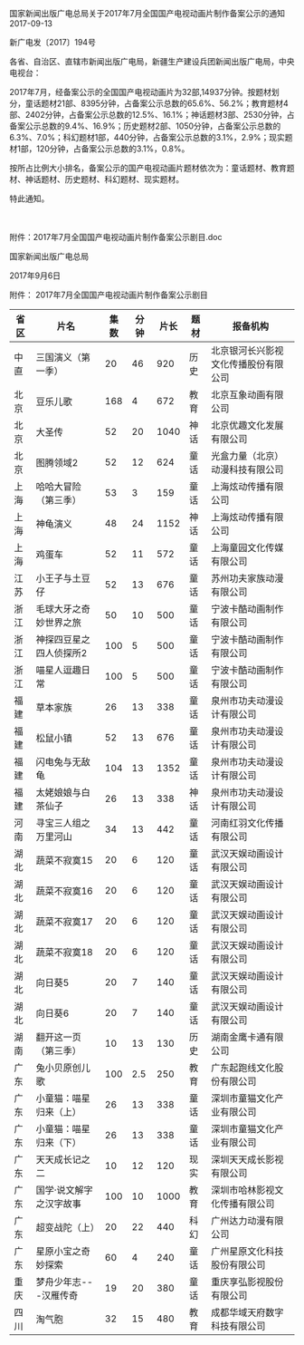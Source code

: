 国家新闻出版广电总局关于2017年7月全国国产电视动画片制作备案公示的通知  
2017-09-13    

新广电发〔2017〕194号

各省、自治区、直辖市新闻出版广电局，新疆生产建设兵团新闻出版广电局，中央电视台：

2017年7月，经备案公示的全国国产电视动画片为32部,14937分钟。按题材划分，童话题材21部、8395分钟，占备案公示总数的65.6%、56.2%；教育题材4部、2402分钟，占备案公示总数的12.5%、16.1%；神话题材3部、2530分钟，占备案公示总数的9.4%、16.9%；历史题材2部、1050分钟，占备案公示总数的6.3%、7.0%；科幻题材1部，440分钟，占备案公示总数的3.1%，2.9%；现实题材1部，120分钟，占备案公示总数的3.1%，0.8%。

按所占比例大小排名，备案公示的国产电视动画片题材依次为：童话题材、教育题材、神话题材、历史题材、科幻题材、现实题材。

特此通知。

　　

附件：2017年7月全国国产电视动画片制作备案公示剧目.doc

 
 
 

国家新闻出版广电总局

2017年9月6日 


附件：
2017年7月全国国产电视动画片制作备案公示剧目


省区 | 片名 | 集数 | 分钟 | 片长 | 题材 | 报备机构
---|----|----|----|----|----|-----
中直 | 三国演义（第一季） | 20 | 46 | 920 | 历史 | 北京银河长兴影视文化传播股份有限公司
北京 | 豆乐儿歌 | 168 | 4 | 672 | 教育 | 北京互象动画有限公司
北京 | 大圣传 | 52 | 20 | 1040 | 神话 | 北京优趣文化发展有限公司
北京 | 图腾领域2 | 52 | 12 | 624 | 童话 | 光盒力量（北京）动漫科技有限公司
上海 | 哈哈大冒险（第三季） | 53 | 3 | 159 | 童话 | 上海炫动传播有限公司
上海 | 神龟演义 | 48 | 24 | 1152 | 神话 | 上海炫动传播有限公司
上海 | 鸡蛋车 | 52 | 11 | 572 | 童话 | 上海童园文化传媒有限公司
江苏 | 小王子与土豆仔 | 52 | 13 | 676 | 童话 | 苏州功夫家族动漫有限公司
浙江 | 毛球大牙之奇妙世界之旅 | 50 | 10 | 500 | 童话 | 宁波卡酷动画制作有限公司
浙江 | 神探四豆星之四人侦探所2 | 100 | 5 | 500 | 童话 | 宁波卡酷动画制作有限公司
浙江 | 喵星人逗趣日常 | 100 | 5 | 500 | 童话 | 宁波卡酷动画制作有限公司
福建 | 草本家族 | 26 | 13 | 338 | 童话 | 泉州市功夫动漫设计有限公司
福建 | 松鼠小镇 | 52 | 13 | 676 | 童话 | 泉州市功夫动漫设计有限公司
福建 | 闪电兔与无敌龟 | 104 | 13 | 1352 | 童话 | 泉州市功夫动漫设计有限公司
福建 | 太姥娘娘与白茶仙子 | 26 | 13 | 338 | 神话 | 泉州市功夫动漫设计有限公司
河南 | 寻宝三人组之万里河山 | 34 | 13 | 442 | 童话 | 河南红羽文化传播有限公司
湖北 | 蔬菜不寂寞15 | 20 | 6 | 120 | 童话 | 武汉天娱动画设计有限公司
湖北 | 蔬菜不寂寞16 | 20 | 6 | 120 | 童话 | 武汉天娱动画设计有限公司
湖北 | 蔬菜不寂寞17 | 20 | 6 | 120 | 童话 | 武汉天娱动画设计有限公司
湖北 | 蔬菜不寂寞18 | 20 | 6 | 120 | 童话 | 武汉天娱动画设计有限公司
湖北 | 向日葵5 | 20 | 7 | 140 | 童话 | 武汉天娱动画设计有限公司
湖北 | 向日葵6 | 20 | 7 | 140 | 童话 | 武汉天娱动画设计有限公司
湖南 | 翻开这一页（第三季） | 10 | 13 | 130 | 历史 | 湖南金鹰卡通有限公司
广东 | 兔小贝原创儿歌 | 100 | 2.5 | 250 | 教育 | 广东起跑线文化股份有限公司
广东 | 小童猫：喵星归来（上） | 26 | 13 | 338 | 童话 | 深圳市童猫文化产业有限公司
广东 | 小童猫：喵星归来（下） | 26 | 13 | 338 | 童话 | 深圳市童猫文化产业有限公司
广东 | 天天成长记之二 | 10 | 12 | 120 | 现实 | 深圳天天成长影视有限公司
广东 | 国学·说文解字之汉字故事 | 100 | 10 | 1000 | 教育 | 深圳市哈林影视文化传播有限公司
广东 | 超变战陀（上） | 20 | 22 | 440 | 科幻 | 广州达力动漫有限公司
广东 | 星原小宝之奇妙探索 | 60 | 4 | 240 | 童话 | 广州星原文化科技股份有限公司
重庆 | 梦舟少年志---汉雁传奇 | 19 | 20 | 380 | 童话 | 重庆享弘影视股份有限公司
四川 | 淘气胞 | 32 | 15 | 480 | 教育 | 成都华域天府数字科技有限公司
